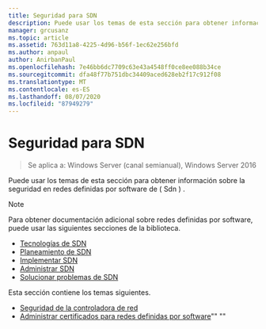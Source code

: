 ```yaml
---
title: Seguridad para SDN
description: Puede usar los temas de esta sección para obtener información sobre la seguridad en redes definidas por software de \( \) Windows Server 2016 Datacenter.
manager: grcusanz
ms.topic: article
ms.assetid: 763d11a8-4225-4d96-b56f-1ec62e256bfd
ms.author: anpaul
author: AnirbanPaul
ms.openlocfilehash: 7e46bb6dc7709c63e43a4548ff0ce8ee088b34ce
ms.sourcegitcommit: dfa48f77b751dbc34409aced628eb2f17c912f08
ms.translationtype: MT
ms.contentlocale: es-ES
ms.lasthandoff: 08/07/2020
ms.locfileid: "87949279"
---
```

# <a name="security-for-sdn"></a>Seguridad para SDN

>Se aplica a: Windows Server (canal semianual), Windows Server 2016

Puede usar los temas de esta sección para obtener información sobre la seguridad en redes definidas por software de \( Sdn \) .

>[!Note]
>Para obtener documentación adicional sobre redes definidas por software, puede usar las siguientes secciones de la biblioteca.
>
> - [Tecnologías de SDN](../technologies/Software-Defined-Networking-Technologies.md)
> - [Planeamiento de SDN](../plan/Plan-Software-Defined-Networking.md)
> - [Implementar SDN](../deploy/Deploy-Software-Defined-Networking.md)
> - [Administrar SDN](../manage/manage-sdn.md)
> - [Solucionar problemas de SDN](../troubleshoot/Troubleshoot-Software-Defined-Networking.md)

Esta sección contiene los temas siguientes.

- [Seguridad de la controladora de red](nc-security.md)
- [Administrar certificados para redes definidas por software](sdn-manage-certs.md)"" ""